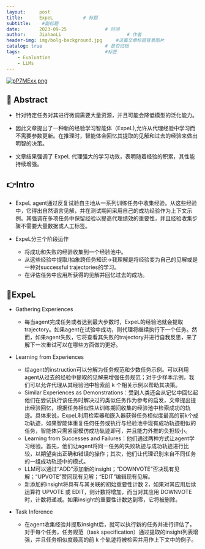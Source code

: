 ```yaml
---
layout:     post
title:      ExpeL			# 标题 
subtitle:    #副标题
date:       2023-09-25 				# 时间
author:     JiahaoLi 						# 作者
header-img: img/bolg-background.jpg 	#这篇文章标题背景图片
catalog: true 						# 是否归档
tags:								#标签
    - Evaluation
    - LLMs
---
```


[![pP7MExx.png](https://z1.ax1x.com/2023/09/25/pP7MExx.png)](https://imgse.com/i/pP7MExx)

## 📖 Abstract

- 针对特定任务对其进行微调需要大量资源，并且可能会降低模型的泛化能力。
  
- 因此文章提出了一种新的经验学习智能体（ExpeL),允许从代理经验中学习而不需要参数更新。在推理时，智能体会回忆其提取的见解和过去的经验来做出明智的决策。

- 文章结果强调了 ExpeL 代理强大的学习功效，表明随着经验的积累，其性能持续增强。

## 👉Intro

- ExpeL agent通过反复试验自主地从一系列训练任务中收集经验。从这些经验中，它得出自然语言见解，并在测试期间采用自己的成功经验作为上下文示例。其强调在多项任务中保留经验以提高代理绩效的重要性，并且经验收集步骤不需要大量数据或人工标签。

- ExpeL分三个阶段运作
  - 将成功和失败的经验收集到一个经验池中。
  - 从这些经验中提取/抽象跨任务知识->我理解是将经验变为自己的见解或是一种对successful trajectories的学习。
  - 在评估任务中应用所获得的见解并回忆过去的成功。
 
## 🤖ExpeL

- Gathering Experiences
  - 每当agent完成任务或者达到最大步数时，ExpeL的经验池就会提取trajectory。如果agent在试验中成功，则代理将继续执行下一个任务。然而，如果agent失败，它将查看其失败的trajectory并进行自我反思，来了解下一次重试可以在哪些方面做的更好。

- Learning from Experiences
  - 给agent的instruction可以分解为任务规范和少数任务示例。可以利用agent从过去的经验中提取的见解来增强任务规范；对于少样本示例，我们可以允许代理从其经验池中检索前 k 个相关示例以帮助其决策。
  - Similar Experiences as Demonstrations：受到人类还会从记忆中回忆起他们在尝试执行该任务时解决过的类似任务作为参考的启发，文章提出提出经验回忆，根据任务相似性从训练期间收集的经验池中检索成功的轨迹。具体来说，ExpeL利用检索器和嵌入器获得任务相似度最高的前k个成功轨迹，如果智能体重复任何任务或执行与经验池中现有成功轨迹相似的任务，智能体只需紧密模仿成功轨迹即可，并且能力外推的负担较小。
  - Learning from Successes and Failures：他们通过两种方式让agent学习经验。首先，他们让agent将同一任务的失败轨迹与成功轨迹进行比较，以期望突出正确和错误的操作；其次，他们让代理识别来自不同任务的一组成功轨迹中的模式。
  - LLM可以通过“ADD”添加新的insight；“DOWNVOTE”否决现有见解；“UPVOTE”赞同现有见解；“EDIT”编辑现有见解。
  - 新添加的insight将具有与其关联的初始重要性计数 2，如果对其应用后续运算符 UPVOTE 或 EDIT，则计数将增加，而当对其应用 DOWNVOTE 时，计数将递减。如果insight的重要性计数达到零，它将被删除。
 
- Task Inference
  - 在agent收集经验并提取insight后，就可以执行新的任务并进行评估了。对于每个任务，任务规范（task specification）通过提取的insight列表增强，并且任务相似度最高的前 k 个轨迹将被检索并用作上下文中的例子。
  
